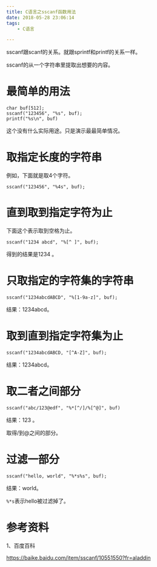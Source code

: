 ```yaml
---
title: C语言之sscanf函数用法
date: 2018-05-28 23:06:14
tags:
	- C语言

---
```




sscanf跟scanf的关系。就跟sprintf和printf的关系一样。

sscanf的从一个字符串里提取出想要的内容。



# 最简单的用法

```
char buf[512];
sscanf("123456", "%s", buf);
printf("%s\n", buf)
```

这个没有什么实际用途。只是演示最最简单情况。

# 取指定长度的字符串

例如，下面就是取4个字符。

```
sscanf("123456", "%4s", buf);
```

# 直到取到指定字符为止

下面这个表示取到空格为止。

```
sscanf("1234 abcd", "%[^ ]", buf);
```

得到的结果是1234 。

# 只取指定的字符集的字符串

```
sscanf("1234abcdABCD", "%[1-9a-z]", buf);
```

结果：1234abcd。

# 取到直到指定字符集为止

```
sscanf("1234abcdABCD, "[^A-Z]", buf);
```

结果：1234abcd。

# 取二者之间部分

```
sscanf("abc/123@edf", "%*[^/]/%[^@]", buf)
```

结果：123 。

取得/到@之间的部分。

# 过滤一部分

```
sscanf("hello, world", "%*s%s", buf);
```

结果：world。

`%*s`表示hello被过滤掉了。



# 参考资料

1、百度百科

https://baike.baidu.com/item/sscanf/10551550?fr=aladdin